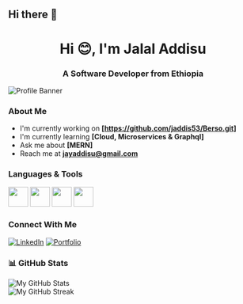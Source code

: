 ## Hi there 👋

<h1 align="center">Hi 😊, I'm Jalal Addisu</h1>
<h3 align="center">A Software Developer from Ethiopia</h3>

<img src="2244.jpg" alt="Profile Banner" />

### About Me
- I'm currently working on **[https://github.com/jaddis53/Berso.git]**
- I'm currently learning **[Cloud, Microservices & Graphql]**
- Ask me about **[MERN]**
- Reach me at **jayaddisu@gmail.com**

### Languages & Tools
<p>
  <img src="https://cdn.jsdelivr.net/gh/devicons/devicon/icons/javascript/javascript-original.svg" height="40" width="40" />
  <img src="https://cdn.jsdelivr.net/gh/devicons/devicon/icons/nodejs/nodejs-original.svg" height="40" width="40" />
  <img src="https://cdn.jsdelivr.net/gh/devicons/devicon/icons/react/react-original.svg" height="40" width="40" />
  <img src="https://cdn.jsdelivr.net/gh/devicons/devicon/icons/mongodb/mongodb-original.svg" height="40" width="40" />
</p>

### Connect With Me
[![LinkedIn](https://img.shields.io/badge/LinkedIn-blue?style=flat-square&logo=linkedin)](https://linkedin.com/jalal-geleta)
[![Portfolio](https://img.shields.io/badge/Portfolio-Website-green)](https://project-3-d-developer-portfolio-iota-ten.vercel.app/)

### 📊 GitHub Stats  
![My GitHub Stats](https://github-readme-stats.vercel.app/api?username=jaddis53&show_icons=true&theme=radical)  
![My GitHub Streak](https://streak-stats.demolab.com?user=jaddis53&theme=radical)  
